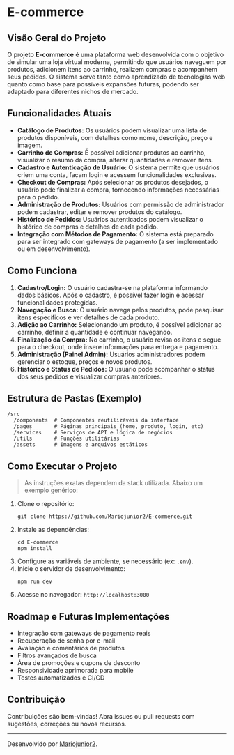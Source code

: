 # E-commerce

## Visão Geral do Projeto

O projeto **E-commerce** é uma plataforma web desenvolvida com o objetivo de simular uma loja virtual moderna, permitindo que usuários naveguem por produtos, adicionem itens ao carrinho, realizem compras e acompanhem seus pedidos. O sistema serve tanto como aprendizado de tecnologias web quanto como base para possíveis expansões futuras, podendo ser adaptado para diferentes nichos de mercado.

## Funcionalidades Atuais

- **Catálogo de Produtos:** Os usuários podem visualizar uma lista de produtos disponíveis, com detalhes como nome, descrição, preço e imagem.
- **Carrinho de Compras:** É possível adicionar produtos ao carrinho, visualizar o resumo da compra, alterar quantidades e remover itens.
- **Cadastro e Autenticação de Usuário:** O sistema permite que usuários criem uma conta, façam login e acessem funcionalidades exclusivas.
- **Checkout de Compras:** Após selecionar os produtos desejados, o usuário pode finalizar a compra, fornecendo informações necessárias para o pedido.
- **Administração de Produtos:** Usuários com permissão de administrador podem cadastrar, editar e remover produtos do catálogo.
- **Histórico de Pedidos:** Usuários autenticados podem visualizar o histórico de compras e detalhes de cada pedido.
- **Integração com Métodos de Pagamento:** O sistema está preparado para ser integrado com gateways de pagamento (a ser implementado ou em desenvolvimento).


## Como Funciona

1. **Cadastro/Login:** O usuário cadastra-se na plataforma informando dados básicos. Após o cadastro, é possível fazer login e acessar funcionalidades protegidas.
2. **Navegação e Busca:** O usuário navega pelos produtos, pode pesquisar itens específicos e ver detalhes de cada produto.
3. **Adição ao Carrinho:** Selecionando um produto, é possível adicionar ao carrinho, definir a quantidade e continuar navegando.
4. **Finalização da Compra:** No carrinho, o usuário revisa os itens e segue para o checkout, onde insere informações para entrega e pagamento.
5. **Administração (Painel Admin):** Usuários administradores podem gerenciar o estoque, preços e novos produtos.
6. **Histórico e Status de Pedidos:** O usuário pode acompanhar o status dos seus pedidos e visualizar compras anteriores.

## Estrutura de Pastas (Exemplo)

```
/src
  /components  # Componentes reutilizáveis da interface
  /pages       # Páginas principais (home, produto, login, etc)
  /services    # Serviços de API e lógica de negócios
  /utils       # Funções utilitárias
  /assets      # Imagens e arquivos estáticos
```

## Como Executar o Projeto

> As instruções exatas dependem da stack utilizada. Abaixo um exemplo genérico:

1. Clone o repositório:
   ```
   git clone https://github.com/Mariojunior2/E-commerce.git
   ```
2. Instale as dependências:
   ```
   cd E-commerce
   npm install
   ```
3. Configure as variáveis de ambiente, se necessário (ex: `.env`).
4. Inicie o servidor de desenvolvimento:
   ```
   npm run dev
   ```
5. Acesse no navegador: `http://localhost:3000`

## Roadmap e Futuras Implementações

- Integração com gateways de pagamento reais
- Recuperação de senha por e-mail
- Avaliação e comentários de produtos
- Filtros avançados de busca
- Área de promoções e cupons de desconto
- Responsividade aprimorada para mobile
- Testes automatizados e CI/CD

## Contribuição

Contribuições são bem-vindas! Abra issues ou pull requests com sugestões, correções ou novos recursos.

---

Desenvolvido por [Mariojunior2](https://github.com/Mariojunior2).
